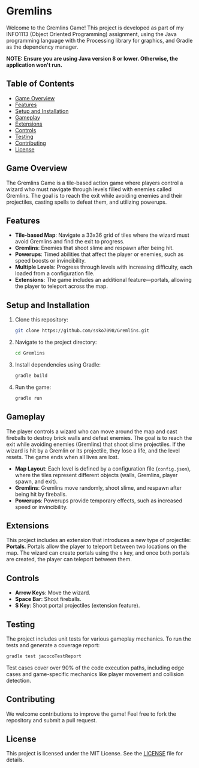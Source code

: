 # Gremlins

Welcome to the Gremlins Game! This project is developed as part of my INFO1113 (Object Oriented Programming) assignment, using the Java programming language with the Processing library for graphics, and Gradle as the dependency manager.

__NOTE: Ensure you are using Java version 8 or lower. Otherwise, the application won't run.__ 

## Table of Contents
- [Game Overview](#game-overview)
- [Features](#features)
- [Setup and Installation](#setup-and-installation)
- [Gameplay](#gameplay)
- [Extensions](#extensions)
- [Controls](#controls)
- [Testing](#testing)
- [Contributing](#contributing)
- [License](#license)

## Game Overview
The Gremlins Game is a tile-based action game where players control a wizard who must navigate through levels filled with enemies called Gremlins. The goal is to reach the exit while avoiding enemies and their projectiles, casting spells to defeat them, and utilizing powerups.

## Features
- **Tile-based Map**: Navigate a 33x36 grid of tiles where the wizard must avoid Gremlins and find the exit to progress.
- **Gremlins**: Enemies that shoot slime and respawn after being hit.
- **Powerups**: Timed abilities that affect the player or enemies, such as speed boosts or invincibility.
- **Multiple Levels**: Progress through levels with increasing difficulty, each loaded from a configuration file.
- **Extensions**: The game includes an additional feature—portals, allowing the player to teleport across the map.

## Setup and Installation
1. Clone this repository:
   ```bash
   git clone https://github.com/ssko7098/Gremlins.git
   ```
2. Navigate to the project directory:
   ```bash
   cd Gremlins
   ```
3. Install dependencies using Gradle:
   ```bash
   gradle build
   ```
4. Run the game:
   ```bash
   gradle run
   ```

## Gameplay
The player controls a wizard who can move around the map and cast fireballs to destroy brick walls and defeat enemies. The goal is to reach the exit while avoiding enemies (Gremlins) that shoot slime projectiles. If the wizard is hit by a Gremlin or its projectile, they lose a life, and the level resets. The game ends when all lives are lost.

- **Map Layout**: Each level is defined by a configuration file (`config.json`), where the tiles represent different objects (walls, Gremlins, player spawn, and exit).
- **Gremlins**: Gremlins move randomly, shoot slime, and respawn after being hit by fireballs.
- **Powerups**: Powerups provide temporary effects, such as increased speed or invincibility.

## Extensions
This project includes an extension that introduces a new type of projectile: **Portals**. Portals allow the player to teleport between two locations on the map. The wizard can create portals using the `s` key, and once both portals are created, the player can teleport between them.

## Controls
- **Arrow Keys**: Move the wizard.
- **Space Bar**: Shoot fireballs.
- **S Key**: Shoot portal projectiles (extension feature).

## Testing
The project includes unit tests for various gameplay mechanics. To run the tests and generate a coverage report:
```bash
gradle test jacocoTestReport
```
Test cases cover over 90% of the code execution paths, including edge cases and game-specific mechanics like player movement and collision detection.

## Contributing
We welcome contributions to improve the game! Feel free to fork the repository and submit a pull request.

## License
This project is licensed under the MIT License. See the [LICENSE](LICENSE) file for details.
